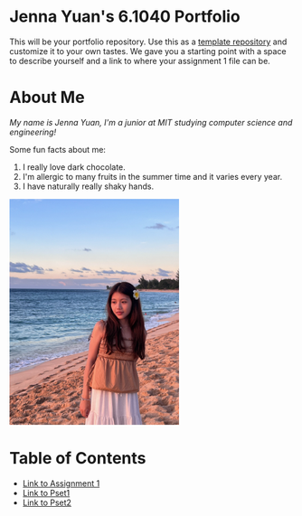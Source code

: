 # Jenna Yuan's 6.1040 Portfolio

This will be your portfolio repository. Use this as a [template repository](https://docs.github.com/en/repositories/creating-and-managing-repositories/creating-a-template-repository) and customize it to your own tastes. We gave you a starting point with a space to describe yourself and a link to where your assignment 1 file can be.

# About Me

_My name is Jenna Yuan, I'm a junior at MIT studying computer science and engineering!_

Some fun facts about me:

1. I really love dark chocolate.
2. I'm allergic to many fruits in the summer time and it varies every year.
3. I have naturally really shaky hands.

<img src="assets/me.jpg" alt="Me in Hawaii this summer" width="300" />

# Table of Contents

- [Link to Assignment 1](assignments/assignment1.md)
- [Link to Pset1](assignments/pset1.md)
- [Link to Pset2](assignments/pset2.md)
